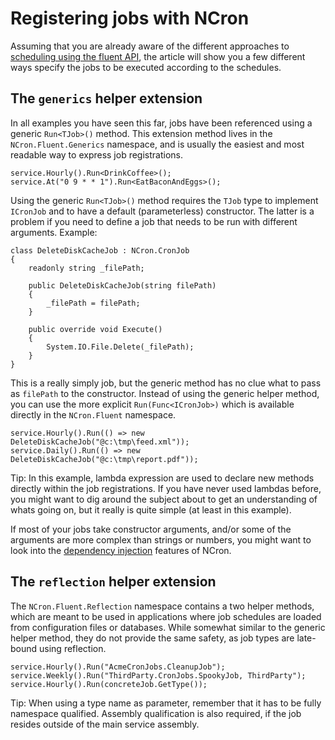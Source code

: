 # Registering jobs with NCron #

Assuming that you are already aware of the different approaches to [scheduling using the fluent API](FluentScheduling.md), the article will show you a few different ways specify the jobs to be executed according to the schedules.

## The `generics` helper extension ##

In all examples you have seen this far, jobs have been referenced using a generic `Run<TJob>()` method. This extension method lives in the `NCron.Fluent.Generics` namespace, and is usually the easiest and most readable way to express job registrations.

```
service.Hourly().Run<DrinkCoffee>();
service.At("0 9 * * 1").Run<EatBaconAndEggs>();
```

Using the generic `Run<TJob>()` method requires the `TJob` type to implement `ICronJob` and to have a default (parameterless) constructor. The latter is a problem if you need to define a job that needs to be run with different arguments. Example:

```
class DeleteDiskCacheJob : NCron.CronJob
{
    readonly string _filePath;

    public DeleteDiskCacheJob(string filePath)
    {
        _filePath = filePath;
    }

    public override void Execute()
    {
        System.IO.File.Delete(_filePath);
    }
}
```

This is a really simply job, but the generic method has no clue what to pass as `filePath` to the constructor. Instead of using the generic helper method, you can use the more explicit `Run(Func<ICronJob>)` which is available directly in the `NCron.Fluent` namespace.

```
service.Hourly().Run(() => new DeleteDiskCacheJob("@c:\tmp\feed.xml"));
service.Daily().Run(() => new DeleteDiskCacheJob("@c:\tmp\report.pdf"));
```

Tip: In this example, lambda expression are used to declare new methods directly within the job registrations. If you have never used lambdas before, you might want to dig around the subject about to get an understanding of whats going on, but it really is quite simple (at least in this example).

If most of your jobs take constructor arguments, and/or some of the arguments are more complex than strings or numbers, you might want to look into the [dependency injection](DependencyInjection.md) features of NCron.

## The `reflection` helper extension ##

The `NCron.Fluent.Reflection` namespace contains a two helper methods, which are meant to be used in applications where job schedules are loaded from configuration files or databases. While somewhat similar to the generic helper method, they do not provide the same safety, as job types are late-bound using reflection.

```
service.Hourly().Run("AcmeCronJobs.CleanupJob");
service.Weekly().Run("ThirdParty.CronJobs.SpookyJob, ThirdParty");
service.Hourly().Run(concreteJob.GetType());
```

Tip: When using a type name as parameter, remember that it has to be fully namespace qualified. Assembly qualification is also required, if the job resides outside of the main service assembly.